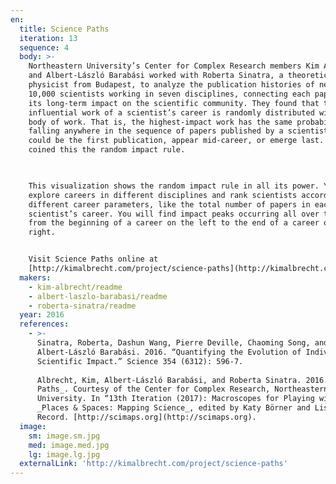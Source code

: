 ```yaml
---
en:
  title: Science Paths
  iteration: 13
  sequence: 4
  body: >-
    Northeastern University’s Center for Complex Research members Kim Albrecht
    and Albert-László Barabási worked with Roberta Sinatra, a theoretical
    physicist from Budapest, to analyze the publication histories of nearly
    10,000 scientists working in seven disciplines, connecting each paper with
    its long-term impact on the scientific community. They found that the most
    influential work of a scientist’s career is randomly distributed within her
    body of work. That is, the highest-impact work has the same probability of
    falling anywhere in the sequence of papers published by a scientist. It
    could be the first publication, appear mid-career, or emerge last. The team
    coined this the random impact rule.

      

    This visualization shows the random impact rule in all its power. You can
    explore careers in different disciplines and rank scientists according to
    different career parameters, like the total number of papers in each
    scientist’s career. You will find impact peaks occurring all over the place,
    from the beginning of a career on the left to the end of a career on the
    right.


    Visit Science Paths online at
    [http://kimalbrecht.com/project/science-paths](http://kimalbrecht.com/project/science-paths).
  makers:
    - kim-albrecht/readme
    - albert-laszlo-barabasi/readme
    - roberta-sinatra/readme
  year: 2016
  references:
    - >-
      Sinatra, Roberta, Dashun Wang, Pierre Deville, Chaoming Song, and
      Albert-László Barabási. 2016. “Quantifying the Evolution of Individual
      Scientific Impact.” Science 354 (6312): 596-7.  
        
      Albrecht, Kim, Albert-László Barabási, and Roberta Sinatra. 2016. _Science
      Paths_. Courtesy of the Center for Complex Research, Northeastern
      University. In “13th Iteration (2017): Macroscopes for Playing with Scale,
      _Places & Spaces: Mapping Science_, edited by Katy Börner and Lisel
      Record. [http://scimaps.org](http://scimaps.org).
  image:
    sm: image.sm.jpg
    med: image.med.jpg
    lg: image.lg.jpg
  externalLink: 'http://kimalbrecht.com/project/science-paths'
---
```

